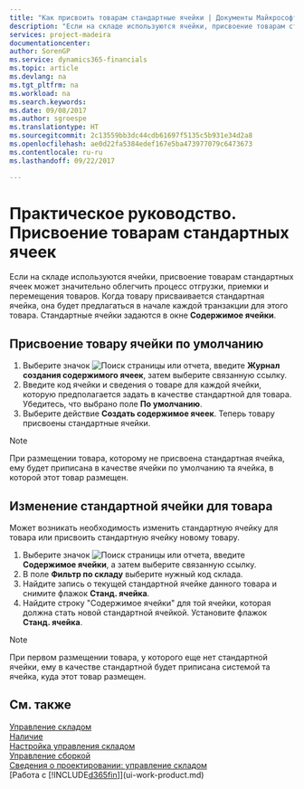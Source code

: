 ```yaml
---
title: "Как присвоить товарам стандартные ячейки | Документы Майкрософт"
description: "Если на складе используются ячейки, присвоение товарам стандартных ячеек может значительно облегчить процесс отгрузки, приемки и перемещения товаров. Когда товару присваивается стандартная ячейка, она будет предлагаться в начале каждой транзакции для этого товара."
services: project-madeira
documentationcenter: 
author: SorenGP
ms.service: dynamics365-financials
ms.topic: article
ms.devlang: na
ms.tgt_pltfrm: na
ms.workload: na
ms.search.keywords: 
ms.date: 09/08/2017
ms.author: sgroespe
ms.translationtype: HT
ms.sourcegitcommit: 2c13559bb3dc44cdb61697f5135c5b931e34d2a8
ms.openlocfilehash: ae0d22fa5384edef167e5ba473977079c6473673
ms.contentlocale: ru-ru
ms.lasthandoff: 09/22/2017

---
```

# <a name="how-to-assign-default-bins-to-items"></a>Практическое руководство. Присвоение товарам стандартных ячеек
Если на складе используются ячейки, присвоение товарам стандартных ячеек может значительно облегчить процесс отгрузки, приемки и перемещения товаров. Когда товару присваивается стандартная ячейка, она будет предлагаться в начале каждой транзакции для этого товара. Стандартные ячейки задаются в окне **Содержимое ячейки**.  

## <a name="to-assign-a-default-bin-to-an-item"></a>Присвоение товару ячейки по умолчанию
1.  Выберите значок ![Поиск страницы или отчета](media/ui-search/search_small.png "Значок поиска страницы или отчета"), введите **Журнал создания содержимого ячеек**, затем выберите связанную ссылку.  
2.  Введите код ячейки и сведения о товаре для каждой ячейки, которую предполагается задать в качестве стандартной для товара. Убедитесь, что выбрано поле **По умолчанию**.  
3.  Выберите действие **Создать содержимое ячеек**. Теперь товару присвоены стандартные ячейки.  

> [!NOTE]  
>  При размещении товара, которому не присвоена стандартная ячейка, ему будет приписана в качестве ячейки по умолчанию та ячейка, в которой этот товар размещен.  

## <a name="to-change-the-default-bin-for-an-item"></a>Изменение стандартной ячейки для товара  
Может возникать необходимость изменить стандартную ячейку для товара или присвоить стандартную ячейку новому товару.    
1.  Выберите значок ![Поиск страницы или отчета](media/ui-search/search_small.png "Значок поиска страницы или отчета"), введите **Содержимое ячейки**, а затем выберите связанную ссылку.  
2.  В поле **Фильтр по складу** выберите нужный код склада.  
3.  Найдите запись о текущей стандартной ячейке данного товара и снимите флажок **Станд. ячейка**.  
4.  Найдите строку "Содержимое ячейки" для той ячейки, которая должна стать новой стандартной ячейкой. Установите флажок **Станд. ячейка**.  

> [!NOTE]  
>  При первом размещении товара, у которого еще нет стандартной ячейки, ему в качестве стандартной будет приписана системой та ячейка, куда этот товар размещен.  

## <a name="see-also"></a>См. также  
[Управление складом](warehouse-manage-warehouse.md)  
[Наличие](inventory-manage-inventory.md)  
[Настройка управления складом](warehouse-setup-warehouse.md)     
[Управление сборкой](assembly-assemble-items.md)    
[Сведения о проектировании: управление складом](design-details-warehouse-management.md)  
[Работа с [!INCLUDE[d365fin](includes/d365fin_md.md)]](ui-work-product.md)


